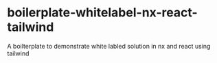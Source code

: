# boilerplate-whitelabel-nx-react-tailwind
A boilterplate to demonstrate white labled solution in nx and react using tailwind
